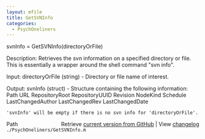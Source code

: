 ```yaml
---
layout: mfile
title: GetSVNInfo
categories:
  - PsychOneliners
---
```


 svnInfo = GetSVNInfo\(directoryOrFile\)

 Description:
 Retrieves the svn information on a specified directory or file.  This is
 essentially a wrapper around the shell command "svn info".

 Input:
 directoryOrFile \(string\) \- Directory or file name of interest.

 Output:
 svnInfo \(struct\) \- Structure containing the following information:
   Path
    URL
    RepositoryRoot
    RepositoryUUID
    Revision
    NodeKind
    Schedule
    LastChangedAuthor
    LastChangedRev
    LastChangedDate

    'svnInfo' will be empty if there is no svn info for 'directoryOrFile'.


<div class="code_header" style="text-align:right;">
  <span style="float:left;">Path&nbsp;&nbsp;</span> <span class="counter">Retrieve <a href=
  "https://raw.github.com/Psychtoolbox-3/Psychtoolbox-3/beta/./PsychOneliners/GetSVNInfo.m">current version from GitHub</a> | View <a href=
  "https://github.com/Psychtoolbox-3/Psychtoolbox-3/commits/beta/./PsychOneliners/GetSVNInfo.m">changelog</a></span>
</div>
<div class="code">
  <code>./PsychOneliners/GetSVNInfo.m</code>
</div>
